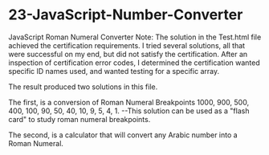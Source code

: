 # 23-JavaScript-Number-Converter
JavaScript Roman Numeral Converter
Note: The solution in the Test.html file achieved the certification requirements.
I tried several solutions, all that were successful on my end, but did not satisfy the certification.
After an inspection of certification error codes, I determined the certification wanted specific ID names used, and wanted testing for a specific array.

The result produced two solutions in this file.

The first, is a conversion of Roman Numeral Breakpoints 1000, 900, 500, 400, 100, 90, 50, 40, 10, 9, 5, 4, 1.
--This solution can be used as a "flash card" to study roman numeral breakpoints.

The second, is a calculator that will convert any Arabic number into a Roman Numeral.
